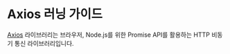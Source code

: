 # Axios 러닝 가이드

[Axios](https://github.com/axios/axios) 라이브러리는 브라우저, Node.js를 위한 Promise API를 활용하는 HTTP 비동기 통신 라이브러리입니다.